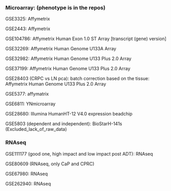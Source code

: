 ### Microarray: (phenotype is in the repos)
GSE3325: Affymetrix

GSE2443: Affymetrix

GSE104786: Affymetrix Human Exon 1.0 ST Array [transcript (gene) version]

GSE32269: Affymetrix Human Genome U133A Array

GSE32982: Affymetrix Human Genome U133 Plus 2.0 Array

GSE37199: Affymetrix Human Genome U133 Plus 2.0 Array

GSE28403 (CRPC vs LN pca): batch correction based on the tissue: Affymetrix Human Genome U133 Plus 2.0 Array

GSE5377: affymatrix

GSE6811: YNmicroarray

GSE28680: Illumina HumanHT-12 V4.0 expression beadchip

GSE5803 (dependent and independent): BioStarH-141s  (Excluded_lack_of_raw_data)

### RNAseq

GSE111177 (good one, high impact and low impact post ADT): RNAseq

GSE80609 (RNAseq, only CaP and CPRC)

GSE67980: RNAseq

GSE262940: RNAseq
